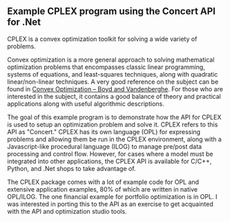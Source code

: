 ## Example CPLEX program using the Concert API for .Net

CPLEX is a convex optimization toolkit for solving a wide variety of problems. 

Convex optimization is a more general approach to solving mathematical optimization problems that encompasses classic linear 
programming, systems of equations, and least-squares techniques, along with quadratic linear/non-linear techniques. A very good reference on the subject can be found 
in [Convex Optimization – Boyd and Vandenberghe](https://web.stanford.edu/~boyd/cvxbook/). For those who
are interested in the subject, it contains a good balance of theory and practical applications
along with useful algorithmic descriptions.

The goal of this example program is to demonstrate how the API for CPLEX is used to setup 
an optimization problem and solve it. CPLEX refers to this API as "Concert." CPLEX has its own language (OPL) for expressing
problems and allowing them be run in the CPLEX environment, along with a Javascript-like
procedural language (ILOG) to manage pre/post data processing and control flow. However, for cases
where a model must be integrated into other applications, the CPLEX API is available for
C/C++, Python, and .Net shops to take advantage of.

The CPLEX package comes with a lot of example code for OPL and extensive application examples, 
80% of which are written in native OPL/ILOG. The one financial example for portfolio optimization
is in OPL. I was interested in porting this to the API as an exercise to get acquainted with the API and 
optimization studio tools.




